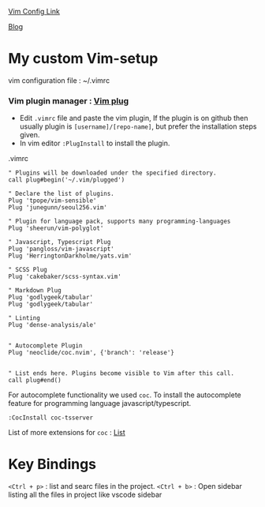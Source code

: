 [Vim Config Link](https://github.com/amix/vimrc)


[Blog](https://freshman.tech/vim-javascript/)

# My custom Vim-setup

vim configuration file : ~/.vimrc


### Vim plugin manager : [Vim plug](https://github.com/junegunn/vim-plug)

* Edit `.vimrc` file and paste the vim plugin, If the plugin is on github then usually plugin is `[username]/[repo-name]`, but prefer the installation steps given.
* In vim editor `:PlugInstall` to install the plugin.

.vimrc 
```vimrc
" Plugins will be downloaded under the specified directory.
call plug#begin('~/.vim/plugged')

" Declare the list of plugins.
Plug 'tpope/vim-sensible'
Plug 'junegunn/seoul256.vim'

" Plugin for language pack, supports many programming-languages
Plug 'sheerun/vim-polyglot'

" Javascript, Typescript Plug
Plug 'pangloss/vim-javascript'
Plug 'HerringtonDarkholme/yats.vim'

" SCSS Plug
Plug 'cakebaker/scss-syntax.vim'

" Markdown Plug
Plug 'godlygeek/tabular'
Plug 'godlygeek/tabular'

" Linting
Plug 'dense-analysis/ale'


" Autocomplete Plugin
Plug 'neoclide/coc.nvim', {'branch': 'release'}


" List ends here. Plugins become visible to Vim after this call.
call plug#end()

```

For autocomplete functionality we used `coc`. To install the autocomplete feature for programming language javascript/typescript.

```vim
:CocInstall coc-tsserver
```
List of more extensions for `coc` : [List](https://github.com/neoclide/coc.nvim/wiki/Using-coc-extensions)





# Key Bindings

`<Ctrl + p>` : list and searc files in the project.
`<Ctrl + b>` : Open sidebar listing all the files in project like vscode sidebar





